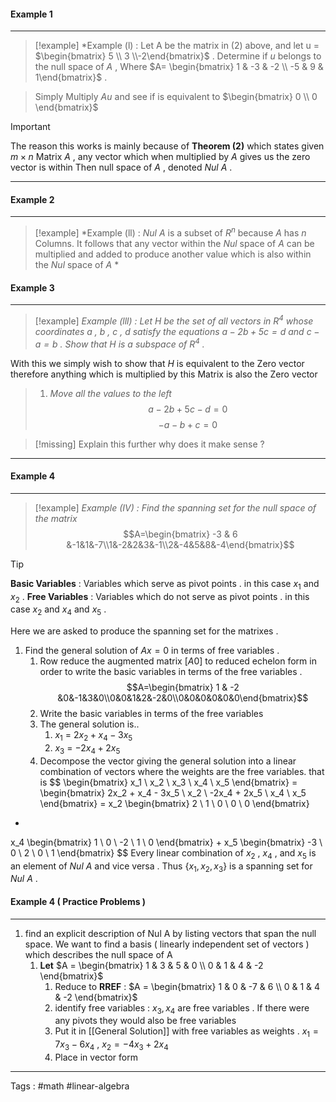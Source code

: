 
#### Example 1 
____

> [!example] 
> *Example (l) : Let A be the matrix in (2) above, and let u = $\begin{bmatrix} 5 \\ 3  \\-2\end{bmatrix}$ . Determine if $u$ belongs to the null space of $A$ , Where $A= \begin{bmatrix} 1 & -3 & -2 \\ -5 & 9 & 1\end{bmatrix}$ .

> Simply Multiply $Au$ and see if is equivalent to $\begin{bmatrix} 0 \\ 0 \end{bmatrix}$  

> [!important] 
>   The reason this works is mainly because of **Theorem (2)** which states given $m\times n$  Matrix $A$ , any vector which when multiplied by $A$ gives us the zero vector is within Then null space of $A$ , denoted $Nul$ $A$  . 

___

#### Example 2 
____
> [!example] 
> *Example (ll) : $Nul \ A$ is a subset of $R^n$ because $A$ has $n$ Columns.  It follows that any vector within the $Nul$ space of $A$ can be multiplied and added to produce another value which is also within the $Nul$ space of $A$ * 

#### Example 3 
____

> [!example] 
> *Example (lll) : Let H be the set of all vectors in $R^4$ whose coordinates a , b , c , d satisfy the equations $a -2b+5c=d$  and $c - a = b$ . Show that H is a subspace of $R^4$  .*

With this we simply wish to show that $H$ is equivalent to the Zero vector therefore anything which is multiplied by this Matrix is also the Zero vector  

> 1. *Move all the values to the left*
> $$a - 2b + 5c - d = 0$$$$-a -b + c = 0$$ 

> [!missing] 
> Explain this further why does it make sense ? 

___

#### Example 4 
____
> [!example] 
> *Example (IV) : Find the spanning set for the null space of the matrix* $$A=\begin{bmatrix} -3 & 6 &-1&1&-7\\1&-2&2&3&-1\\2&-4&5&8&-4\end{bmatrix}$$ 


> [!tip] 
> **Basic Variables** : Variables which serve as pivot points . in this case $x_1$ and $x_2$ . 
> **Free Variables** : Variables which do not serve as pivot points . in this case $x_2$ and $x_4$ and $x_5$ . 
>  

Here we are asked to produce the spanning set for the matrixes . 

1. Find the general solution of $Ax = 0$ in terms of free variables  . 
	1. Row reduce the augmented matrix $[A 0]$ to reduced echelon form in order to write the basic variables in terms of the free variables . $$A=\begin{bmatrix} 1 & -2 &0&-1&3&0\\0&0&1&2&-2&0\\0&0&0&0&0&0\end{bmatrix}$$
	2. Write the basic variables in terms of the free variables 
	3. The general solution is..
		1. $x_1$ = $2x_2 + x_4  - 3x_5$ 
		2. $x_3$ = $-2x_4  + 2x_5$
	4. Decompose the vector giving the general solution into a linear combination of vectors where the weights are the free variables. that is 
$$
\begin{bmatrix}
x_1 \\
x_2 \\
x_3 \\
x_4 \\
x_5
\end{bmatrix}
=
\begin{bmatrix}
2x_2 + x_4 - 3x_5 \\
x_2 \\
-2x_4 + 2x_5 \\
x_4 \\
x_5
\end{bmatrix}
=
x_2
\begin{bmatrix}
2 \\
1 \\
0 \\
0 \\
0
\end{bmatrix}
+
x_4
\begin{bmatrix}
1 \\
0 \\
-2 \\
1 \\
0
\end{bmatrix}
+
x_5
\begin{bmatrix}
-3 \\
0 \\
2 \\
0 \\
1
\end{bmatrix}
$$
Every linear combination of $x_2$ , $x_4$ , and $x_5$ is an element of $Nul\ A$ and vice versa . Thus $\{x_1 , x_2 , x_3\}$  is a spanning set for $Nul\ A$ . 


#### Example 4 ( Practice Problems ) 
____
1. find an explicit description of Nul A by listing vectors that span the null space. We want to find a basis ( linearly independent set of vectors ) which describes the null space of A 
	1. **Let** $A = \begin{bmatrix} 1 & 3 & 5 & 0 \\ 0 & 1 & 4 & -2 \end{bmatrix}$
		1. Reduce to **RREF** : $A = \begin{bmatrix} 1 & 0 & -7 & 6 \\ 0 & 1 & 4 &  -2 \end{bmatrix}$
		2. identify free variables : $x_3 , x_4$ are free variables  . If there were any pivots they would also be free variables
		3. Put it in [[General Solution]] with free variables as weights .  $x_1 = 7x_3 - 6x_4$ , $x_2 =  -4x_3 +2x_4$
		4. Place in vector form 
____

Tags : #math #linear-algebra